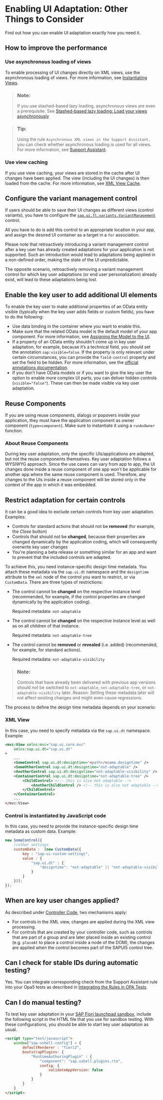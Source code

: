 <!-- loiode9fd55c69af4b46863f5d26b5d796c4 -->

# Enabling UI Adaptation: Other Things to Consider

Find out how you can enable UI adaptation exactly how you need it.



<a name="loiode9fd55c69af4b46863f5d26b5d796c4__section_j4v_lnn_2jb"/>

## How to improve the performance



### Use asynchronous loading of views

To enable processing of UI changes directly on XML views, use the asynchronous loading of views. For more information, see [Instantiating Views](../04_Essentials/instantiating-views-68d0e58.md).

> ### Note:  
> If you use stashed-based lazy loading, asynchronous views are even a prerequisite. See [Stashed-based lazy loading: Load your views asynchronously](sapui5-flexibility-enable-your-app-for-ui-adaptation-f1430c0.md#loiof1430c0337534d469da3a56307ff76af__section_async)

> ### Tip:  
> Using the rule `Asynchronous XML views in the Support Assistant,` you can check whether asynchronous loading is used for all views. For more information, see [Support Assistant](../04_Essentials/support-assistant-57ccd7d.md).



### Use view caching

If you use view caching, your views are stored in the cache after UI changes have been applied. The view \(including the UI changes\) is then loaded from the cache. For more information, see [XML View Cache](../04_Essentials/xml-view-cache-3d85d5e.md).



<a name="loiode9fd55c69af4b46863f5d26b5d796c4__section_ghl_f4n_2jb"/>

## Configure the variant management control

If users should be able to save their UI changes as different views \(control variants\), you have to configure the [`sap.ui.fl.variants.VariantManagement`](https://ui5.sap.com/#/api/sap.ui.fl.variants.VariantManagement) control. 

All you have to do is add this control to an appropriate location in your app, and assign the desired UI container as a target in a `for` association.

Please note that retroactively introducing a variant management control after a key user has already created adaptations for your application is not supported. Such an introduction would lead to adaptations being applied in a non-defined order, making the state of the UI unpredictable. 

The opposite scenario, retroactively removing a variant management control for which key user adaptations (or end user personalization) already exist, will lead to these adaptations being lost. 

<a name="loiode9fd55c69af4b46863f5d26b5d796c4__section_rvb_cpn_2jb"/>

## Enable the key user to add additional UI elements

To enable the key user to make additional properties of an OData entity visible \(typically when the key user adds fields or custom fields\), you have to do the following:

-   Use data binding in the container where you want to enable this.
-   Make sure that the related OData model is the default model of your app component. For more information, see [Assigning the Model to the UI](../04_Essentials/assigning-the-model-to-the-ui-91f0d1c.md).
-   If a property of an OData entity shouldn't come up in key user adaptation, for example, because it’s a technical field, you should set the annotation `sap:visible=false`. If the property is only relevant under certain circumstances, you can provide the `field-control` property and set the field to be hidden. For more information, see the [official annotations documentation](https://wiki.scn.sap.com/wiki/display/EmTech/SAP+Annotations+for+OData+Version+2.0#SAPAnnotationsforODataVersion2.0-Property_field_controlAttributesap:field-control).
-   If you don’t have OData models or if you want to give the key user the option to enable more complex UI parts, you can deliver hidden controls \(`visible="false"`\). These can then be made visible via key user adaptation.



<a name="loiode9fd55c69af4b46863f5d26b5d796c4__section_e2v_xpn_2jb"/>

## Reuse Components

If you are using reuse components, dialogs or popovers inside your application, they must have the application component as owner component \(`type=component`\). Make sure to instantiate it using a `runAsOwner` function.



### About Reuse Components

During key user adaptation, only the specific UIs/applications are adapted, but not the reuse components themselves. Key user adaptation follows a WYSIWYG approach. Since the use cases can vary from app to app, the UI changes done inside a reuse component of one app won't be applicable for another app where the same reuse component is used. Therefore, any changes to the UIs inside a reuse component will be stored only in the context of the app in which it was embedded.



<a name="loiode9fd55c69af4b46863f5d26b5d796c4__section_restrictadaptation"/>

## Restrict adaptation for certain controls

It can be a good idea to exclude certain controls from key user adaptation. Examples:

-   Controls for standard actions that should not be **removed** \(for example, the *Close* button\)
-   Controls that should not be **changed**, because their properties are changed dynamically by the application coding, which will consequently overwrite key user changes
-   You're planning a beta release or something similar for an app and want to prevent that the included controls are adapted.

To achieve this, you need instance-specific design time metadata. You attach these metadata via the `sap.ui.dt` namespace and the `designtime` attribute to the `xml` node of the control you want to restrict, or via `CustomData`. There are three types of restrictions:

-   The control cannot be **changed** on the respective instance level \(recommended, for example, if the control properties are changed dynamically by the application coding\).

    Required metadata: `not-adaptable`

-   The control cannot be **changed** on the respective instance level as well as on all children of that instance.

    Required metadata: `not-adaptable-tree`

-   The control cannot be **removed** or **revealed** \(i.e. added\) \(recommended, for example, for standard actions\).

    Required metadata: `not-adaptable-visibility`


> ### Note:  
> Controls that have already been delivered with previous app versions should *not* be switched to `not-adaptable`, `not-adaptable-tree`, or `not-adaptable-visibility` later. Reason: Setting these metadata later will not affect existing changes and might even cause regressions.

The process to define the design time metadata depends on your scenario:



### XML View

In this case, you need to specify metadata via the `sap.ui.dt` namespace. Example:

```xml
<mvc:View xmlns:mvc="sap.ui.core.mvc"
	xmlns:sap.ui.dt="sap.ui.dt"
>
	...
	<SomeControl sap.ui.dt:designtime="<path>/<name.designtime" />
	<SomeOtherControl sap.ui.dt:designtime="not-adaptable" />
	<AnotherControl sap.ui.dt:designtime="not-adaptable-visibility" />
	<ContainerControl sap.ui.dt:designtime="not-adaptable-tree" />
		<ChildControl> <!-- this is also not adaptable -->
			<AnotherChildControl /> <!-- this is also not adaptable -->
		</ChildControl>
	</ContainerControl>
	...
</mvc:View>
```



### Control is instantiated by JavaScript code

In this case, you need to provide the instance-specific design time metadata as custom data. Example:

```js
new SomeControl({
	//other settings
	customData :  [new CustomData({
		key : "sap-ui-custom-settings",
		value : {
			"sap.ui.dt" : {
				"designtime": "not-adaptable" || "not-adaptable-visibility" || "not-adaptable-tree"
			}
		}
	})];
});
```



<a name="loiode9fd55c69af4b46863f5d26b5d796c4__section_s5x_314_2jb"/>

## When are key user changes applied?

As described under [Controller Code](sapui5-flexibility-enable-your-app-for-ui-adaptation-f1430c0.md#loiof1430c0337534d469da3a56307ff76af__section_ControllerCode), two mechanisms apply:

-   For controls in the XML view, changes are applied during the XML view processing.
-   For controls that are created by your controller code, such as controls that are part of a group and are later placed inside an existing control \(e.g. `placeAt` to place a control inside a node of the DOM\), the changes are applied when the control becomes part of the SAPUI5 control tree.



<a name="loiode9fd55c69af4b46863f5d26b5d796c4__section_af4_cb4_2jb"/>

## Can I check for stable IDs during automatic testing?

Yes. You can integrate corresponding check from the Support Assistant rule into your Opa5 tests as described in [Integrating the Rules in OPA Tests](../04_Essentials/integrating-the-rules-in-opa-tests-cfabbd4.md).



<a name="loiode9fd55c69af4b46863f5d26b5d796c4__section_k2w_3b4_2jb"/>

## Can I do manual testing?

To test key user adaptation in your [SAP Fiori launchpad sandbox](https://help.sap.com/viewer/825270ffffe74d9f988a0f0066ad59f0/CF/en-US/6609d3ba857742ef99432b6b0472ade0.html), include the following script in the HTML file that you use for sandbox testing. With these configurations, you should be able to start key user adaptation as usual.

```html
<script type="text/javascript">
    window["sap-ushell-config"] = {
        defaultRenderer : "fiori2",
        bootstrapPlugins: {
            "RuntimeAuthoringPlugin" : {
                "component": "sap.ushell.plugins.rta",
                config: {
                    validateAppVersion: false
                }
            }
        }
    }
</script>

```

